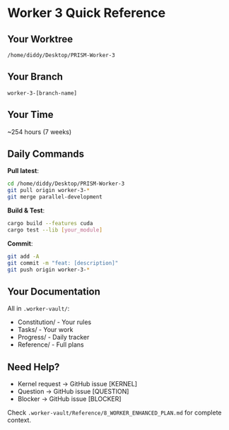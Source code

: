 # Worker 3 Quick Reference

## Your Worktree
`/home/diddy/Desktop/PRISM-Worker-3`

## Your Branch
`worker-3-[branch-name]`

## Your Time
~254 hours (7 weeks)

## Daily Commands

**Pull latest**:
```bash
cd /home/diddy/Desktop/PRISM-Worker-3
git pull origin worker-3-*
git merge parallel-development
```

**Build & Test**:
```bash
cargo build --features cuda
cargo test --lib [your_module]
```

**Commit**:
```bash
git add -A
git commit -m "feat: [description]"
git push origin worker-3-*
```

## Your Documentation

All in `.worker-vault/`:
- Constitution/ - Your rules
- Tasks/ - Your work
- Progress/ - Daily tracker
- Reference/ - Full plans

## Need Help?

- Kernel request → GitHub issue [KERNEL]
- Question → GitHub issue [QUESTION]  
- Blocker → GitHub issue [BLOCKER]

Check `.worker-vault/Reference/8_WORKER_ENHANCED_PLAN.md` for complete context.
